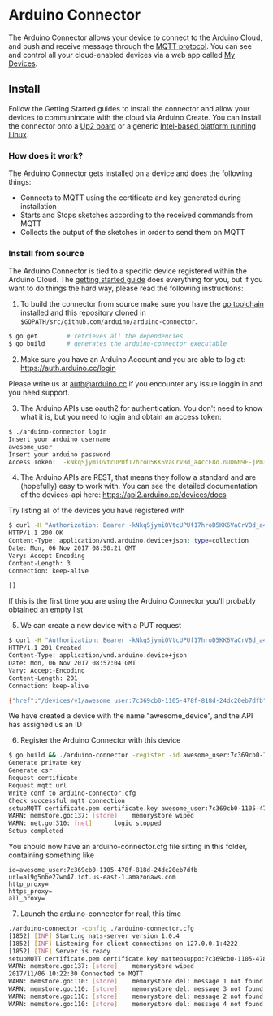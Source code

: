 # Arduino Connector

The Arduino Connector allows your device to connect to the Arduino Cloud, and push and receive message through the [MQTT protocol](http://mqtt.org/). You can see and control all your cloud-enabled devices via a web app called [My Devices](https://create.arduino.cc/devices).

## Install

Follow the Getting Started guides to install the connector and allow your devices to communincate with the cloud via Arduino Create. You can install the connector onto a [Up2 board](https://create.arduino.cc/getting-started/up2) or a generic [Intel-based platform running Linux](https://create.arduino.cc/getting-started/intel-platforms).

### How does it work?

The Arduino Connector gets installed on a device and does the following things:

- Connects to MQTT using the certificate and key generated during installation
- Starts and Stops sketches according to the received commands from MQTT
- Collects the output of the sketches in order to send them on MQTT

### Install from source

The Arduino Connector is tied to a specific device registered within the Arduino Cloud. The [getting started guide](https://create.arduino.cc/getting-started) does everything for you, but if you want to do things the hard way, please read the following instructions:

1. To build the connector from source make sure you have the [go toolchain](https://golang.org/doc/install) installed and this repository cloned in `$GOPATH/src/github.com/arduino/arduino-connector`.

```bash
$ go get 		# retrieves all the dependencies
$ go build 		# generates the arduino-connector executable
```

2. Make sure you have an Arduino Account and you are able to log at: https://auth.arduino.cc/login

Please write us at auth@arduino.cc if you encounter any issue loggin in and you need support.

3. The Arduino APIs use oauth2 for authentication. You don't need to know what it is, but you need to login and obtain an access token:

```bash
$ ./arduino-connector login
Insert your arduino username
awesome_user
Insert your arduino password
Access Token:  -kNkqSjymiOVtcUPUf17hroD5KK6VaCrVBd_a4ccE8o.nUD6N9E-jPm3fiTCexrnDp4n-GxfxsozidKuoQgIG9k
```

4. The Arduino APIs are REST, that means they follow a standard and are (hopefully) easy to work with. You can see the detailed documentation of the devices-api here: https://api2.arduino.cc/devices/docs

Try listing all of the devices you have registered with

```bash
$ curl -H "Authorization: Bearer -kNkqSjymiOVtcUPUf17hroD5KK6VaCrVBd_a4ccE8o.nUD6N9E-jPm3fiTCexrnDp4n-GxfxsozidKuoQgIG9k" -i https://api2.arduino.cc/devices/v1
HTTP/1.1 200 OK
Content-Type: application/vnd.arduino.device+json; type=collection
Date: Mon, 06 Nov 2017 08:50:21 GMT
Vary: Accept-Encoding
Content-Length: 3
Connection: keep-alive

[]

```

If this is the first time you are using the Arduino Connector you'll probably obtained an empty list

5. We can create a new device with a PUT request

```bash
$ curl -H "Authorization: Bearer -kNkqSjymiOVtcUPUf17hroD5KK6VaCrVBd_a4ccE8o.nUD6N9E-jPm3fiTCexrnDp4n-GxfxsozidKuoQgIG9k" -i -X PUT -d '{"name": "awesome_device"}' https://api2.arduino.cc/devices/v1
HTTP/1.1 201 Created
Content-Type: application/vnd.arduino.device+json
Date: Mon, 06 Nov 2017 08:57:04 GMT
Vary: Accept-Encoding
Content-Length: 201
Connection: keep-alive

{"href":"/devices/v1/awesome_user:7c369cb0-1105-478f-818d-24dc20eb7dfb","id":"awesome_user:7c369cb0-1105-478f-818d-24dc20eb7dfb","name":"awesome_device","user_id":"076a0d84-b9dd-442b-bb89-78fdc6d5028a"}
```

We have created a device with the name "awesome_device", and the API has assigned us an ID

6. Register the Arduino Connector with this device

```bash
$ go build && ./arduino-connector -register -id awesome_user:7c369cb0-1105-478f-818d-24dc20eb7dfb -token -kNkqSjymiOVtcUPUf17hroD5KK6VaCrVBd_a4ccE8o.nUD6N9E-jPm3fiTCexrnDp4n-GxfxsozidKuoQgIG9k
Generate private key
Generate csr
Request certificate
Request mqtt url
Write conf to arduino-connector.cfg
Check successful mqtt connection
setupMQTT certificate.pem certificate.key awesome_user:7c369cb0-1105-478f-818d-24dc20eb7dfb a19g5nbe27wn47.iot.us-east-1.amazonaws.com
WARN: memstore.go:137: [store]    memorystore wiped
WARN: net.go:310: [net]      logic stopped
Setup completed
```

You should now have an arduino-connector.cfg file sitting in this folder, containing something like

```
id=awesome_user:7c369cb0-1105-478f-818d-24dc20eb7dfb
url=a19g5nbe27wn47.iot.us-east-1.amazonaws.com
http_proxy=
https_proxy=
all_proxy=
```

7. Launch the arduino-connector for real, this time

```bash
./arduino-connector -config ./arduino-connector.cfg
[1852] [INF] Starting nats-server version 1.0.4
[1852] [INF] Listening for client connections on 127.0.0.1:4222
[1852] [INF] Server is ready
setupMQTT certificate.pem certificate.key matteosuppo:7c369cb0-1105-478f-818d-24dc20eb7dfb a19g5nbe27wn47.iot.us-east-1.amazonaws.com
WARN: memstore.go:137: [store]    memorystore wiped
2017/11/06 10:22:30 Connected to MQTT
WARN: memstore.go:110: [store]    memorystore del: message 1 not found
WARN: memstore.go:110: [store]    memorystore del: message 3 not found
WARN: memstore.go:110: [store]    memorystore del: message 2 not found
WARN: memstore.go:110: [store]    memorystore del: message 4 not found
```
